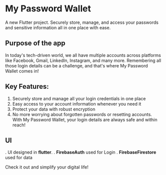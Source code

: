 # My Password Wallet

A new Flutter project. Securely store, manage, and access your passwords and sensitive information all in one place with ease. 

## Purpose of the app

In today's tech-driven world, we all have multiple accounts across platforms like Facebook, Gmail, LinkedIn, Instagram, and
many more. Remembering all those login details can be a challenge, and that's where My Password Wallet comes in!

## Key Features:

1. Securely store and manage all your login credentials in one place
2. Easy access to your account information whenever you need it
3. Protect your data with robust encryption
4. No more worrying about forgotten passwords or resetting accounts. With My Password Wallet, your login details are always safe and within reach!

## UI
. UI designed in **flutter**.
. **FirebaseAuth** used for Login
. **FirebaseFirestore** used for data 


Check it out and simplify your digital life! 
